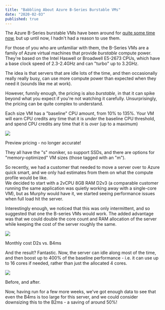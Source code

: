 ```yaml
---
title: "Babbling About Azure B-Series Burstable VMs"
date: "2020-02-03"
published: true
---
```


The Azure B-Series burstable VMs have been around for [quite some time now](https://azure.microsoft.com/en-us/blog/introducing-b-series-our-new-burstable-vm-size/), but up until now, I hadn't had a reason to use them.

For those of you who are unfamiliar with them, the B-Series VMs are a family of Azure virtual machines that provide _burstable_ compute power. They're based on the Intel Haswell or Broadwell E5-2673 CPUs, which have a base clock speed of 2.3-2.4GHz and can "turbo" up to 3.2GHz.

The idea is that servers that are idle lots of the time, and then occasionally really really busy, can use more compute power than expected when they need it (sounds like me at work).

However, funnily enough, the pricing is also _burstable_, in that it can spike beyond what you expect if you're not watching it carefully. Unsurprisingly, the pricing can be quite complex to understand.

Each size VM has a "baseline" CPU amount, from 10% to 135%. Your VM will earn CPU credits any time that it is _under_ the baseline CPU threshold, and spend CPU credits any time that it is _over_ (up to a maximum)

![](/images/2020/02/image-1.png?w=871)

Preview pricing - no longer accurate!

They all have the "s" moniker, so support SSDs, and there are options for "memory-optimized" VM sizes (those tagged with an "m").

So recently, we had a customer that needed to move a server over to Azure quick smart, and we only had estimates from them on what the compute profile would be like.  
We decided to start with a 2vCPU 8GB RAM D2v3 (a comparable customer running the same application was quietly working away with a single-core VM), but as Murphy would have it, we started seeing performance issues when full load hit the server.

Interestingly enough, we noticed that this was only intermittent, and so suggested that one the B-series VMs would work. The added advantage was that we could double the core count and RAM allocation of the server while keeping the cost of the server roughly the same.

![](/images/2020/02/image-2.png?w=569)

Monthly cost D2s vs. B4ms

And the result? Fantastic. Now, the server can idle along most of the time, and then boost up to 400% of the baseline performance - i.e. it can use up to 16 cores if needed, rather than just the allocated 4 cores.

![](/images/2020/02/image-3.png?w=1024)

Before, and after.

Now, having run for a few more weeks, we've got enough data to see that even the B4ms is too large for this server, and we could consider downsizing this to the B2ms - a saving of around 50%!
